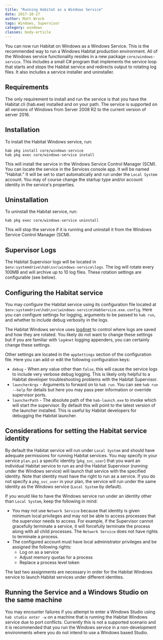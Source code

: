 ```yaml
---
title: "Running Habitat as a Windows Service"
date: 2017-10-27
author: Matt Wrock
tags: Windows, Supervisor
category: windows
classes: body-article
---
```


You can now run Habitat on Windows as a Windows Service. This is the recommended way to run a Windows Habitat production environment. All of the Windows service functionality resides in a new package `core/windows-service`. This includes a small C# program that implements the service loop that starts and stops the Habitat service and redirects output to rotating log files. It also includes a service installer and uninstaller.

## Requirements

The only requirement to install and run the service is that you have the Habitat cli (hab.exe) installed and on your path. The service is supported on all versions of Windows from Server 2008 R2 to the current version of server 2016.

## Installation

To install the Habitat Windows service, run:

```
hab pkg install core/windows-service
hab pkg exec core/windows-service install
```

This will install the service in the Windows Service Control Manager (SCM). You can locate the service in the Services console app. It will be named "Habitat." It will be set to start automatically and run under the `Local System` account. You may of course change the startup type and/or account identity in the service's properties.

## Uninstallation

To uninstall the Habitat service, run:

```
hab pkg exec core/windows-service uninstall
```

This will stop the service if it is running and uninstall it from the Windows Service Control Manager (SCM).

## Supervisor Logs

The Habitat Supervisor logs will be located in `$env:systemdrive\hab\svc\windows-service\logs`. The log will rotate every 100MB and will archive up to 10 log files. These rotation settings are configurable (see below).

## Configuring the Habitat service

You may configure the Habitat service using its configuration file located at `$env:systemdrive\hab\svc\windows-service\HabService.exe.config`. Here you can configure settings for logging, arguments to be passed to `hab run`, and whether to include debug verbosity in the logs.

The Habitat Windows service uses [log4net](https://logging.apache.org/log4net/) to control where logs are saved and how they are rotated. You likely do not want to change these settings but if you are familiar with `log4net` logging appenders, you can certainly change these settings.

Other settings are located in the `appSettings` section of the configuration file. Here you can add or edit the following configuration keys:

* `debug` - When any value other than `false`, this will cause the service logs to include very verbose debug logging. This is likely only helpful to a Habitat developer troubleshooting problems with the Habitat Supervisor.
* `launcherArgs` - Arguments to forward on to `hab run`. You can see `hab run --help` for details but here you may pass peer information or override supervisor ports.
* `launcherPath` - The absolute path of the `hab-launch.exe` to invoke which will start the supervisor. By default this will point to the latest version of the launcher installed. This is useful by Habitat developers for debugging the Habitat launcher.

## Considerations for setting the Habitat service identity

By default the Habitat service will run under `Local System` and should have adequate permissions for running Habitat services. You may specify in your service `plan.ps1` a specific identity (`pkg_svc_user`) that you want an individual Habitat service to run as and the Habitat Supervisor (running under the Windows service) will launch that service with the specified identity. Note that identity must have the right to run as a service. If you do not specify a `pkg_svc_user` in your plan, the service will run under the same identity as the Windows service (`Local System` by default).

If you would like to have the Windows service run under an identity other than `Local System`, keep the following in mind:

* You may not use `Network Service` because that identity is given minimum local privileges and may not be able to access processes that the supervisor needs to access. For example, if the Supervisor cannot gracefully terminate a service, it will forcefully terminate the process along with all child processes. The `Network Service` does not have rights to terminate a process.
* The configured account must have local administrator privileges and be assigned the following rights:
  * Log on as a service
  * Adjust memory quotas for a process
  * Replace a process level token

The last two assignments are necessary in order for the Habitat Windows service to launch Habitat services under different identites.

## Running the Service and a Windows Studio on the same machine

You may encounter failures if you attempt to enter a Windows Studio using `hab studio enter -w` on a machine that is running the Habitat Windows service due to port conflicts. Currently this is not a supported scenario and it is recommended that you run the Windows service in a non-development environments where you do not intend to use a Windows based Studio.

